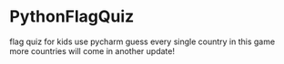 # PythonFlagQuiz
flag quiz for kids
use pycharm
guess every single country in this game 
more countries will come in another update!
